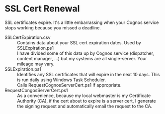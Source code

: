 # SSL Cert Renewal
SSL certificates expire.  It's a little embarrassing when your Cognos service stops working because you missed a deadline.


<dl>
  <dt>SSLCertExpiration.csv</dt>
  <dd>Contains data about your SSL cert expiration dates.  Used by SSLExpiration.ps1<br />I have divided some of this data up by Cognos service (dispatcher, content manager, ...) but my systems are all single-server.  Your mileage may vary.</dd>
  
  <dt>SSLExpiration.ps1</dt>
  <dd>Identifies any SSL certificates that will expire in the next 10 days.  This is run daily using Windows Task Scheduler.<br />Calls RequestCognosServerCert.ps1 if appropriate.</dd>
  
  <dt>RequestCongosServerCert.ps1</dt>
  <dd>As a convenience, because my local webmaster is my Certificate Authority (CA), if the cert about to expire is a server cert, I generate the signing request and automatically email the request to the CA.</dd>
</dl>
